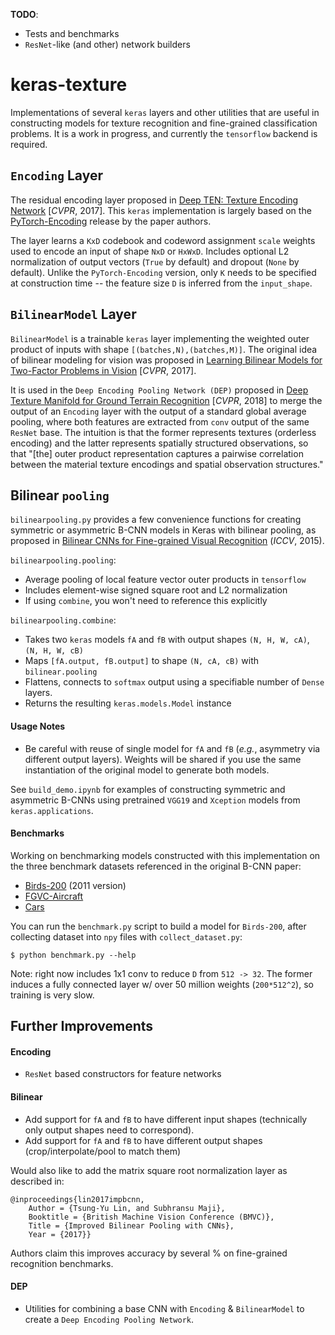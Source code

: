 **TODO**: 

- Tests and benchmarks
- `ResNet`-like (and other) network builders

# keras-texture

Implementations of several `keras` layers and other utilities that are useful in constructing models for texture recognition and fine-grained classification problems. It is a work in progress, and currently the `tensorflow` backend is required.

## `Encoding` Layer

The residual encoding layer proposed in [Deep TEN: Texture Encoding Network](https://arxiv.org/pdf/1612.02844.pdf) [*CVPR*, 2017]. This `keras` implementation is largely based on the [PyTorch-Encoding](https://github.com/zhanghang1989/PyTorch-Encoding) release by the paper authors.

The layer learns a `KxD` codebook and codeword assignment `scale` weights used to encode an input of shape `NxD` or `HxWxD`. Includes optional L2 normalization of output vectors (`True` by default) and dropout (`None` by default). Unlike the `PyTorch-Encoding` version, only `K` needs to be specified at construction time -- the feature size `D` is inferred from the `input_shape`.

## `BilinearModel` Layer

`BilinearModel` is a trainable `keras` layer implementing the weighted outer product of inputs with shape `[(batches,N),(batches,M)]`. The original idea of bilinear modeling for vision was proposed in [Learning Bilinear Models for Two-Factor Problems in Vision](http://www.merl.com/publications/docs/TR96-37.pdf) [*CVPR*, 2017].

It is used in the `Deep Encoding Pooling Network (DEP)` proposed in [Deep Texture Manifold for Ground Terrain Recognition](https://arxiv.org/abs/1803.10896) [*CVPR*, 2018] to merge the output of an `Encoding` layer with the output of a standard global average pooling, where both features are extracted from `conv` output of the same `ResNet` base. The intuition is that the former represents textures (orderless encoding) and the latter represents spatially structured observations, so that "[the] outer product representation captures a pairwise correlation between the material texture encodings and spatial observation structures."

## Bilinear `pooling`

`bilinearpooling.py` provides a few convenience functions for creating symmetric or asymmetric B-CNN models in Keras with bilinear pooling, as proposed in [Bilinear CNNs for Fine-grained Visual Recognition](http://vis-www.cs.umass.edu/bcnn/docs/bcnn_iccv15.pdf) (*ICCV*, 2015).

`bilinearpooling.pooling`:

- Average pooling of local feature vector outer products in `tensorflow`
- Includes element-wise signed square root and L2 normalization
- If using `combine`, you won't need to reference this explicitly

`bilinearpooling.combine`: 

- Takes two `keras` models `fA` and `fB` with output shapes `(N, H, W, cA)`, `(N, H, W, cB)`
- Maps `[fA.output, fB.output]` to shape `(N, cA, cB)` with `bilinear.pooling`
- Flattens, connects to `softmax` output using a specifiable number of `Dense` layers.
- Returns the resulting `keras.models.Model` instance

#### Usage Notes

- Be careful with reuse of single model for `fA` and `fB` (*e.g.*, asymmetry via different output layers). Weights will be shared if you use the same instantiation of the original model to generate both models.

See `build_demo.ipynb` for examples of constructing symmetric and asymmetric B-CNNs using pretrained `VGG19` and `Xception` models from `keras.applications`.

#### Benchmarks

Working on benchmarking models constructed with this implementation on the three benchmark datasets referenced in the original B-CNN paper:

- [Birds-200](http://www.vision.caltech.edu/visipedia/CUB-200-2011.html) (2011 version)
- [FGVC-Aircraft](http://www.robots.ox.ac.uk/~vgg/data/fgvc-aircraft/)
- [Cars](https://ai.stanford.edu/~jkrause/cars/car_dataset.html)

You can run the `benchmark.py` script to build a model for `Birds-200`, after collecting dataset into `npy` files with `collect_dataset.py`:
```
$ python benchmark.py --help
```
Note: right now includes 1x1 conv to reduce `D` from `512 -> 32`. The former induces a fully connected layer w/ over 50 million weights (`200*512^2`), so training is very slow.

## Further Improvements

#### Encoding

- `ResNet` based constructors for feature networks

#### Bilinear

- Add support for `fA` and `fB` to have different input shapes (technically only output shapes need to correspond).
- Add support for `fA` and `fB` to have different output shapes (crop/interpolate/pool to match them)

Would also like to add the matrix square root normalization layer as described in:
```
@inproceedings{lin2017impbcnn,
    Author = {Tsung-Yu Lin, and Subhransu Maji},
    Booktitle = {British Machine Vision Conference (BMVC)},
    Title = {Improved Bilinear Pooling with CNNs},
    Year = {2017}}
```
Authors claim this improves accuracy by several % on fine-grained recognition benchmarks.

#### DEP

- Utilities for combining a base CNN with `Encoding` & `BilinearModel` to create a `Deep Encoding Pooling Network`.

